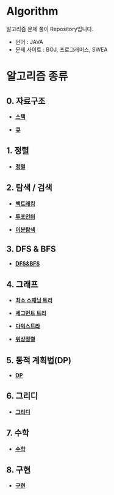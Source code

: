 # Algorithm

알고리즘 문제 풀이 Repository입니다.
- 언어 : JAVA
- 문제 사이트 : BOJ, 프로그래머스, SWEA

# 알고리즘 종류

## 0. 자료구조

- __[스택](./00.%20자료구조/스택%20(Stack)/)__

- __[큐](./00.%20자료구조/큐%20(Queue)/)__

## 1. 정렬

- __[정렬](./01.%20정렬/)__

## 2. 탐색 / 검색

- __[백트래킹](./02.%20탐색%20&%20검색/백트래킹/)__

- __[투포인터](./02.%20탐색%20&%20검색/투포인터/)__

- __[이분탐색](./02.%20탐색%20&%20검색/이분탐색/)__

## 3. DFS & BFS

- __[DFS&BFS](./03.%20DFS%20&%20BFS/)__

## 4. 그래프

- __[최소 스패닝 트리](./04.%20그래프/최소%20스패닝%20트리/)__

- __[세그먼트 트리](./04.%20그래프/세그먼트%20트리/)__

- __[다익스트라](./04.%20그래프/다익스트라/)__

- __[위상정렬](./04.%20그래프/위상정렬/)__

## 5. 동적 계획법(DP)

- __[DP](./05.%20동적%20계획법(DP)/)__

## 6. 그리디

- __[그리디](./06.%20그리디/)__

## 7. 수학

- __[수학](./07.%20수학/)__

## 8. 구현

- __[구현](./08.%20구현/)__